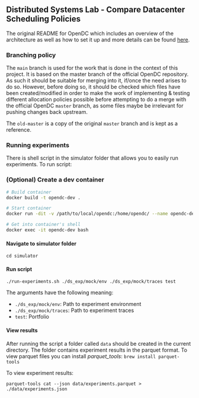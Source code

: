 ## Distributed Systems Lab - Compare Datacenter Scheduling Policies

The original README for OpenDC which includes an overview of the architecture as well as how to set it up and more details can be found [here](original_readme.md).

### Branching policy

The `main` branch is used for the work that is done in the context of this project. It is based on the master branch of the official OpenDC repository. As such it should be suitable for merging into it, if/once the need arises to do so. However, before doing so, it should be checked which files have been created/modified in order to make the work of implementing & testing different allocation policies possible before attempting to do a merge with the official OpenDC `master` branch, as some files maybe be irrelevant for pushing changes back upstream.

The `old-master` is a copy of the original `master` branch and is kept as a reference.

### Running experiments

There is shell script in the simulator folder that allows you to easily run experiments. To run script:

### (Optional) Create a dev container

```bash
# Build container
docker build -t opendc-dev .
```

```bash
# Start container
docker run -dit -v /path/to/local/opendc:/home/opendc/ --name opendc-dev opendc-dev:latest bash
```

```bash
# Get into container's shell
docker exec -it opendc-dev bash
```

#### Navigate to simulator folder

```shell script
cd simulator
```

#### Run script

```shell script
./run-experiments.sh ./ds_exp/mock/env ./ds_exp/mock/traces test
```
The arguments have the following meaning:
- `./ds_exp/mock/env`: Path to experiment environment
- `./ds_exp/mock/traces`: Path to experiment traces
- `test`: Portfolio

#### View results

After running the script a folder called `data` should be created in the current directory. The folder contains experiment results
in the parquet format. To view parquet files you can install *parquet_tools*: `brew install parquet-tools`

To view experiment results:
```shell script
parquet-tools cat --json data/experiments.parquet > ./data/experiments.json
```  
